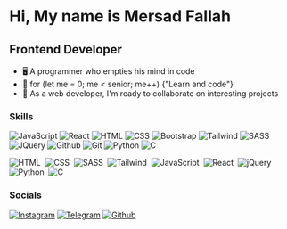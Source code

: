 Hi, My name is Mersad Fallah
===============================

Frontend Developer
-----------------------------

*   🖥️  A programmer who empties his mind in code
*   🚀  for (let me = 0; me < senior; me++) {"Learn and code"}         
*   🤝  As a web developer, I'm ready to collaborate on interesting projects
                  
### Skills

<p align="left">
  <img src="https://skillicons.dev/icons?i=js" alt="JavaScript"/>
  <img src="https://skillicons.dev/icons?i=react" alt="React" />
  <img src="https://skillicons.dev/icons?i=html" alt="HTML" />
  <img src="https://skillicons.dev/icons?i=css" alt="CSS" />
  <img src="https://skillicons.dev/icons?i=bootstrap" alt="Bootstrap" />
  <img src="https://skillicons.dev/icons?i=tailwind" alt="Tailwind" />
  <img src="https://skillicons.dev/icons?i=sass" alt="SASS" />
  <img src="https://skillicons.dev/icons?i=jquery" alt="JQuery" />
  <img src="https://skillicons.dev/icons?i=github" alt="Github" />
  <img src="https://skillicons.dev/icons?i=git" alt="Git" />
  <img src="https://skillicons.dev/icons?i=python" alt="Python" />
  <img src="https://skillicons.dev/icons?i=c" alt="C" />
</p>

                    
![HTML](https://img.shields.io/badge/HTML-100%25-brightgreen)&nbsp;
![CSS](https://img.shields.io/badge/CSS-100%25-orange)&nbsp;
![SASS](https://img.shields.io/badge/SASS-70%25-red)&nbsp;
![Tailwind](https://img.shields.io/badge/Tailwind-80%25-blue)&nbsp;
![JavaScript](https://img.shields.io/badge/JavaScript-80%25-yellow)&nbsp;
![React](https://img.shields.io/badge/React-50%25-skyblue)&nbsp;
![jQuery](https://img.shields.io/badge/jQuery-50%25-blue)&nbsp;
![Python](https://img.shields.io/badge/Python-35%25-brightgreen)&nbsp;
![C](https://img.shields.io/badge/C-15%25-blue)&nbsp;

### Socials
                  
[![Instagram](https://img.shields.io/badge/Instagram-%23E4405F.svg?style=for-the-badge&logo=Instagram&logoColor=white)](https://instagram.com/soufi_learn)
[![Telegram](https://img.shields.io/badge/Telegram-2CA5E0?style=for-the-badge&logo=telegram&logoColor=white)](https://t.me/soufi_learn)
[![Github](https://img.shields.io/badge/Github-0d1117.svg?style=for-the-badge&logo=Github&logoColor=white)](https://www.youtube.com/@soufilearn)

